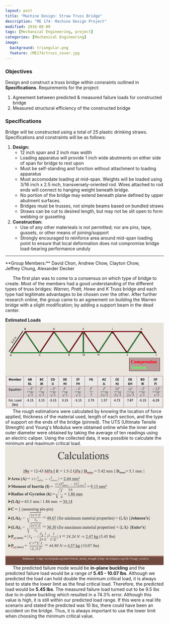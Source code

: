 ```yaml
---
layout: post
title: "Machine Design: Straw Truss Bridge"
description: "ME 174- Machine Design Project"
modified: 2016-08-09
tags: [Mechanical Engineering, project]
categories: [Mechanical Engineering]
image:
  background: triangular.png
  feature: /ME174/truss_cover.jpg
---
```

<style>
hr{
	border: 0;
    height: 1px;
    background-image: linear-gradient(to right, rgba(0, 0, 0, 0), rgba(0, 0, 0, 0.75), rgba(0, 0, 0, 0));
}
</style>

### Objectives
Design and construct a truss bridge within consraints outlined in **Specifications**.  Requirements for the project:

1. Agreement between predicted & measured failure loads for constructed bridge
2. Measured structural efficiency of the constructed bridge

<!-- more -->

### Specifications
Bridge will be constructed using a total of 25 plastic drinking straws.  Specifications and constraints will be as follows:

1. **Design:**
   * 12 inch span and 2 inch max width
   * Loading apparatus will provide 1 inch wide abutments on either side of span for bridge to rest upon
   * Must be self-standing and function without attachment to loading apparatus
   * Must accomodate loading at mid-span. Weights will be loaded using 3/16 inch x 2.5 inch, transversely-oriented rod.  Wires attached to rod ends will connect to hanging weight beneath bridge.
   * No portion of the bridge may extend beneath plane defined by upper abutment surfaces.
   * Bridges must be trusses, not simple beams based on bundled straws
   * Straws can be cut to desired length, but may not be slit open to form webbing or gusseting
2. **Construction:**
   * Use of any other materieals is not permitted; nor are pins, tape, gussets, or other means of joining/support
   * Strongly encouraged to reinforce area around mid-span loading point to ensure that local deformation does not compromise bridge load-bearing performance unduly

<hr>
**Group Members:** David&nbsp;Chon, Andrew&nbsp;Chow, Clayton&nbsp;Chow, Jeffrey&nbsp;Chung, Alexander&nbsp;Decker

&nbsp;&nbsp;&nbsp;&nbsp;&nbsp;&nbsp;The first plan was to come to a consensus on which type of bridge to create.  Most of the members had a good understanding of the different types of truss bridges: *Warren, Pratt, Howe* and *K* Truss bridge and each type had legitimate advantages to be chosen over the other.  After further research online, the group came to an agreement on building the Warren bridge with a slight modification; by adding a support beam in the dead center.

**Estimated Loads**
<img src="/images/ME174/estimated_load.jpg" align="middle">
<br/>
<img src="/images/ME174/estimated_values.jpg" align="middle">
<br/>
&nbsp;&nbsp;&nbsp;&nbsp;&nbsp;&nbsp;The rough estimations were calculated by knowing the location of force applied, thickness of the material used, length of each section, and the type of support on the ends of the bridge (pinned).  The UTS (Ultimate Tensile Strength) and Young's Modulus were obtained online while the inner and outer diameter were obtained by taking the average of ten readings using an electric caliper.  Using the collected data, it was possible to calculate the minimum and maximum critical load.
<img src="/images/ME174/calculations.jpg" align="middle">
<br/>
&nbsp;&nbsp;&nbsp;&nbsp;&nbsp;&nbsp;The predicted failure mode would be **in-plane buckling** and the predicted failure load would be a range of **5.45 - 10.07 lbs**.  Although we predicted the load can hold double the minimum critical load, it is always best to state the lower limit as the final critical load.  Therefore, the predicted load would be **5.45 lbs**.  The measured failure load turned out to be 9.5 lbs due to in-plane buckling which resulted in a 74.3% error.  Although this value is high, it is still within our predicted load range.  If this were a real life scenario and stated the predicted was 10 lbs, there could have been an accident on the bridge.  Thus, it is always important to use the lower limit when choosing the minimum critical value.